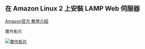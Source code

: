 ## 在 Amazon Linux 2 上安裝 LAMP Web 伺服器
[Amazon官方 教學介紹](https://docs.aws.amazon.com/zh_tw/AWSEC2/latest/UserGuide/ec2-lamp-amazon-linux-2.html)  
  
實作影片

[![實作影片](http://img.youtube.com/vi/umyd4TxMfMQ/0.jpg)](http://www.youtube.com/watch?v=umyd4TxMfMQ)
 
